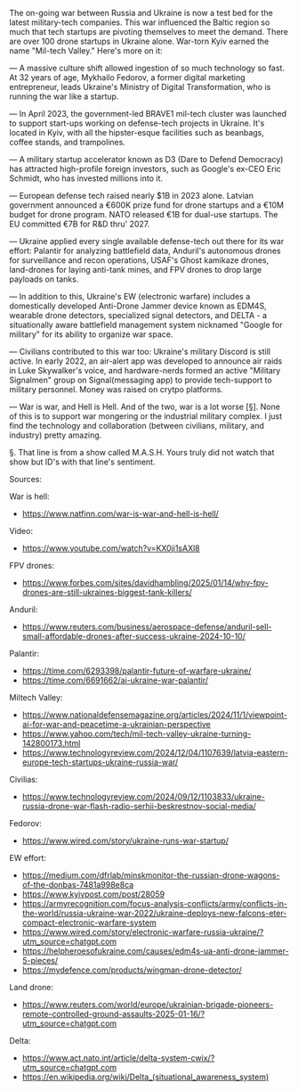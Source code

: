 The on-going war between Russia and Ukraine is now a test bed for the latest military-tech companies. This war influenced the Baltic region so much that tech startups are pivoting themselves to meet the demand. There are over 100 drone startups in Ukraine alone. War-torn Kyiv earned the name "Mil-tech Valley." Here's more on it:

— A massive culture shift allowed ingestion of so much technology so fast. At 32 years of age, Mykhailo Fedorov, a former digital marketing entrepreneur, leads Ukraine's Ministry of Digital Transformation, who is running the war like a startup.

— In April 2023, the government-led BRAVE1 mil-tech cluster was launched to support start-ups working on defense-tech projects in Ukraine. It's located in Kyiv, with all the hipster-esque facilities such as beanbags, coffee stands, and trampolines.

— A military startup accelerator known as D3 (Dare to Defend Democracy) has attracted high-profile foreign investors, such as Google's ex-CEO Eric Schmidt, who has invested millions into it.

— European defense tech raised nearly $1B in 2023 alone. Latvian government announced a €600K prize fund for drone startups and a €10M budget for drone program. NATO released €1B for dual-use startups. The EU committed €7B for R&D thru' 2027.
 
— Ukraine applied every single available defense-tech out there for its war effort: Palantir for analyzing battlefield data, Anduril's autonomous drones for surveillance and recon operations, USAF's Ghost kamikaze drones, land-drones for laying anti-tank mines, and FPV drones to drop large payloads on tanks.

— In addition to this, Ukraine's EW (electronic warfare) includes a domestically developed Anti-Drone Jammer device known as EDM4S, wearable drone detectors, specialized signal detectors, and DELTA - a situationally aware battlefield management system nicknamed "Google for military" for its ability to organize war space.

— Civilians contributed to this war too: Ukraine's military Discord is still active. In early 2022, an air-alert app was developed to announce air raids in Luke Skywalker's voice, and hardware-nerds formed an active "Military Signalmen" group on Signal(messaging app) to provide tech-support to military personnel. Money was raised on crytpo platforms.

— War is war, and Hell is Hell. And of the two, war is a lot worse [§]. None of this is to support war mongering or the industrial military complex. I just find the technology and collaboration (between civilians, military, and industry) pretty amazing.

§. That line is from a show called M.A.S.H. Yours truly did not watch that show but ID's with that line's sentiment.

Sources:

War is hell: 
- https://www.natfinn.com/war-is-war-and-hell-is-hell/

Video: 
- https://www.youtube.com/watch?v=KX0ji1sAXl8

FPV drones: 
- https://www.forbes.com/sites/davidhambling/2025/01/14/why-fpv-drones-are-still-ukraines-biggest-tank-killers/

Anduril: 
- https://www.reuters.com/business/aerospace-defense/anduril-sell-small-affordable-drones-after-success-ukraine-2024-10-10/

Palantir: 
- https://time.com/6293398/palantir-future-of-warfare-ukraine/
- https://time.com/6691662/ai-ukraine-war-palantir/


Miltech Valley: 
- https://www.nationaldefensemagazine.org/articles/2024/11/1/viewpoint-ai-for-war-and-peacetime-a-ukrainian-perspective
- https://www.yahoo.com/tech/mil-tech-valley-ukraine-turning-142800173.html
- https://www.technologyreview.com/2024/12/04/1107639/latvia-eastern-europe-tech-startups-ukraine-russia-war/


Civilias: 
- https://www.technologyreview.com/2024/09/12/1103833/ukraine-russia-drone-war-flash-radio-serhii-beskrestnov-social-media/

Fedorov: 
- https://www.wired.com/story/ukraine-runs-war-startup/

EW effort: 
- https://medium.com/dfrlab/minskmonitor-the-russian-drone-wagons-of-the-donbas-7481a998e8ca
- https://www.kyivpost.com/post/28059
- https://armyrecognition.com/focus-analysis-conflicts/army/conflicts-in-the-world/russia-ukraine-war-2022/ukraine-deploys-new-falcons-eter-compact-electronic-warfare-system
- https://www.wired.com/story/electronic-warfare-russia-ukraine/?utm_source=chatgpt.com
- https://helpheroesofukraine.com/causes/edm4s-ua-anti-drone-jammer-5-pieces/
- https://mydefence.com/products/wingman-drone-detector/

Land drone:
- https://www.reuters.com/world/europe/ukrainian-brigade-pioneers-remote-controlled-ground-assaults-2025-01-16/?utm_source=chatgpt.com

Delta:
- https://www.act.nato.int/article/delta-system-cwix/?utm_source=chatgpt.com
- https://en.wikipedia.org/wiki/Delta_(situational_awareness_system)